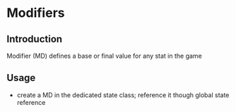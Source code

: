 # Modifiers

## Introduction

Modifier (MD) defines a base or final value for any stat in the game

## Usage

- create a MD in the dedicated state class; reference it though global state reference
